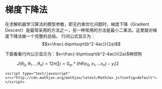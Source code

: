 
# 梯度下降法

在求解机器学习算法的模型参数，即无约束优化问题时，梯度下降（Gradient Descent）是最常采用的方法之一，另一种常用的方法是最小二乘法。这里就对梯度下降法做一个完整的总结。
行间公式显示为：
$$x=\frac{-b\pm\sqrt{b^2-4ac}}{2a}$$

下面看看行内公示显示为：$x=\frac{-b\pm\sqrt{b^2-4ac}}{2a}$神烦狗
<script type="text/javascript" src="http://chart.googleapis.com/chart?cht=tx&chl=\Large x=\frac{-b\pm\sqrt{b^2-4ac}}{2a})"></script>


           $J(θ_0,θ_1...,θ_n)=12m∑i=0_m*(hθ(x_0,x_1,...x_n)−y_i)2$










```{java, echo=FALSE}
<script type="text/javascript" src="http://cdn.mathjax.org/mathjax/latest/MathJax.js?config=default"></script>
```
